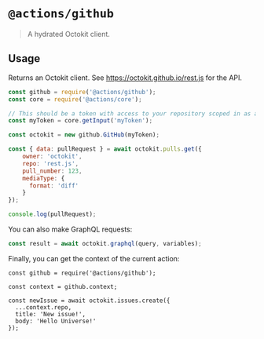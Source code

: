 # `@actions/github`

> A hydrated Octokit client.

## Usage

Returns an Octokit client. See https://octokit.github.io/rest.js for the API.

```js
const github = require('@actions/github');
const core = require('@actions/core');

// This should be a token with access to your repository scoped in as a secret.
const myToken = core.getInput('myToken');

const octokit = new github.GitHub(myToken);

const { data: pullRequest } = await octokit.pulls.get({
    owner: 'octokit',
    repo: 'rest.js',
    pull_number: 123,
    mediaType: {
      format: 'diff'
    }
});

console.log(pullRequest);
```

You can also make GraphQL requests:

```js
const result = await octokit.graphql(query, variables);
```

Finally, you can get the context of the current action:

```
const github = require('@actions/github');

const context = github.context;

const newIssue = await octokit.issues.create({
  ...context.repo,
  title: 'New issue!',
  body: 'Hello Universe!'
});
```
